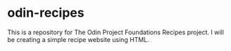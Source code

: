 # odin-recipes
This is a repository for The Odin Project Foundations Recipes project. I will be creating a simple recipe website using HTML.
```